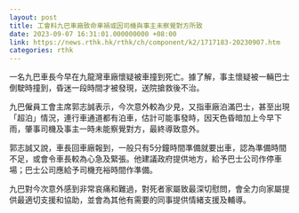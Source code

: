 ```yaml
---
layout: post
title: 工會料九巴車廠致命車禍或因司機與事主未察覺對方所致
date: 2023-09-07 16:31:01.000000000 +08:00
link: https://news.rthk.hk/rthk/ch/component/k2/1717183-20230907.htm
categories: rthk
---
```


一名九巴車長今早在九龍灣車廠懷疑被車撞到死亡。據了解，事主懷疑被一輛巴士倒駛時撞到，昏迷一段時間才被發現，送院搶救後不治。

九巴僱員工會主席郭志誠表示，今次意外較為少見，又指車廠泊滿巴士，甚至出現「超泊」情況，連行車通道都有泊車，估計可能事發時，因天色昏暗加上今早下雨，肇事司機及事主一時未能察覺對方，最終導致意外。

郭志誠又說，車長回車廠報到，一般只有5分鐘時間準備就要出車，認為準備時間不足，或會令車長較為心急及緊張。他建議政府提供地方，給予巴士公司作停車場；巴士公司應給予司機充裕時間作準備。

九巴對今次意外感到非常哀痛和難過，對死者家屬致最深切慰問，會全力向家屬提供最適切支援和協助，並會為其他有需要的同事提供情緒支援及輔導。

